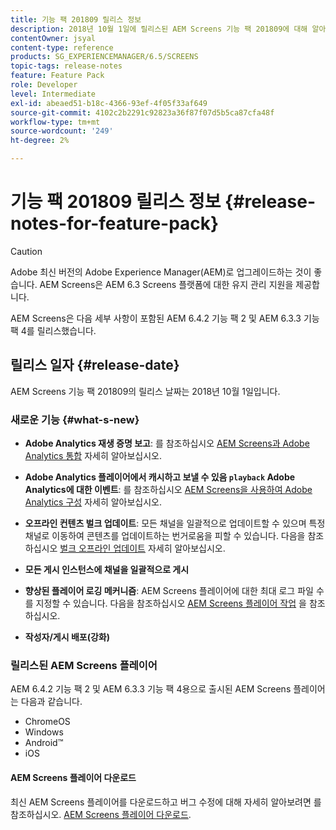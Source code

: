 ```yaml
---
title: 기능 팩 201809 릴리스 정보
description: 2018년 10월 1일에 릴리스된 AEM Screens 기능 팩 201809에 대해 알아보십시오.
contentOwner: jsyal
content-type: reference
products: SG_EXPERIENCEMANAGER/6.5/SCREENS
topic-tags: release-notes
feature: Feature Pack
role: Developer
level: Intermediate
exl-id: abeaed51-b18c-4366-93ef-4f05f33af649
source-git-commit: 4102c2b2291c92823a36f87f07d5b5ca87cfa48f
workflow-type: tm+mt
source-wordcount: '249'
ht-degree: 2%

---
```


# 기능 팩 201809 릴리스 정보 {#release-notes-for-feature-pack}

>[!CAUTION]
>
>Adobe 최신 버전의 Adobe Experience Manager(AEM)로 업그레이드하는 것이 좋습니다. AEM Screens은 AEM 6.3 Screens 플랫폼에 대한 유지 관리 지원을 제공합니다.

AEM Screens은 다음 세부 사항이 포함된 AEM 6.4.2 기능 팩 2 및 AEM 6.3.3 기능 팩 4를 릴리스했습니다.

## 릴리스 일자 {#release-date}

AEM Screens 기능 팩 201809의 릴리스 날짜는 2018년 10월 1일입니다.

### 새로운 기능 {#what-s-new}

* **Adobe Analytics 재생 증명 보고**: 를 참조하십시오 [AEM Screens과 Adobe Analytics 통합](adobe-analytics-integration-aem-screens.md) 자세히 알아보십시오.

* **Adobe Analytics 플레이어에서 캐시하고 보낼 수 있음 `playback` Adobe Analytics에 대한 이벤트**: 를 참조하십시오 [AEM Screens을 사용하여 Adobe Analytics 구성](configuring-adobe-analytics-aem-screens.md) 자세히 알아보십시오.

* **오프라인 컨텐츠 벌크 업데이트**: 모든 채널을 일괄적으로 업데이트할 수 있으며 특정 채널로 이동하여 콘텐츠를 업데이트하는 번거로움을 피할 수 있습니다. 다음을 참조하십시오 [벌크 오프라인 업데이트](bulk-offline-update.md) 자세히 알아보십시오.

* **모든 게시 인스턴스에 채널을 일괄적으로 게시**
* **향상된 플레이어 로깅 메커니즘**: AEM Screens 플레이어에 대한 최대 로그 파일 수를 지정할 수 있습니다. 다음을 참조하십시오 [AEM Screens 플레이어 작업](working-with-screens-player.md) 을 참조하십시오.

* **작성자/게시 배포(강화)**

### 릴리스된 AEM Screens 플레이어

AEM 6.4.2 기능 팩 2 및 AEM 6.3.3 기능 팩 4용으로 출시된 AEM Screens 플레이어는 다음과 같습니다.

* ChromeOS
* Windows
* Android™
* iOS

#### AEM Screens 플레이어 다운로드

최신 AEM Screens 플레이어를 다운로드하고 버그 수정에 대해 자세히 알아보려면 를 참조하십시오. [AEM Screens 플레이어 다운로드](https://download.macromedia.com/screens/).
